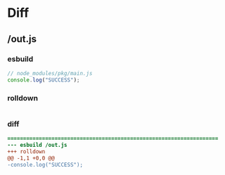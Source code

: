 # Diff
## /out.js
### esbuild
```js
// node_modules/pkg/main.js
console.log("SUCCESS");
```
### rolldown
```js

```
### diff
```diff
===================================================================
--- esbuild	/out.js
+++ rolldown	
@@ -1,1 +0,0 @@
-console.log("SUCCESS");

```